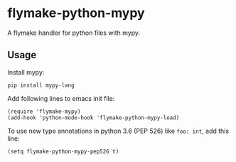 # flymake-python-mypy

A flymake handler for python files with mypy.

## Usage

Install mypy:
```
pip install mypy-lang
```

Add following lines to emacs init file:

```
(require 'flymake-mypy)
(add-hook 'python-mode-hook 'flymake-python-mypy-load)
```

To use new type annotations in python 3.6 (PEP 526) like ```foo: int```, add this line:
```
(setq flymake-python-mypy-pep526 t)
```
